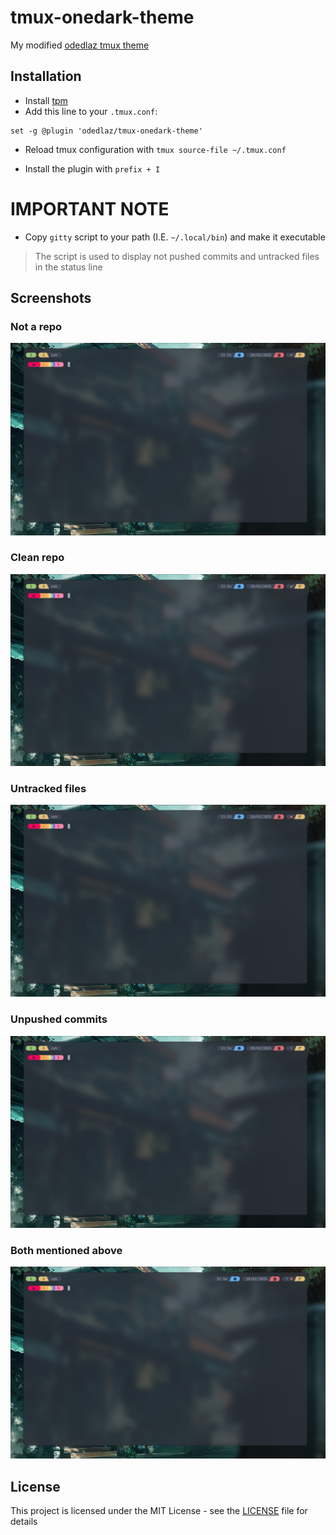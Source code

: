 # tmux-onedark-theme


My modified [odedlaz tmux theme](https://github.com/odedlaz/tmux-onedark-theme)

## Installation

- Install [tpm](https://github.com/tmux-plugins/tpm)
- Add this line to your `.tmux.conf`:
```tmux
set -g @plugin 'odedlaz/tmux-onedark-theme'
```

- Reload tmux configuration with `tmux source-file ~/.tmux.conf`

- Install the plugin with `prefix + I`

# IMPORTANT NOTE

- Copy `gitty` script to your path (I.E. `~/.local/bin`) and make it executable
> The script is used to display not pushed commits and untracked files in the status line


## Screenshots

### Not a repo
![Not a repo](./screenshots/not_a_repo.png)

### Clean repo
![Clean repo](./screenshots/all_ok.png)

### Untracked files
![Untracked files](./screenshots/untracked_files.png)

### Unpushed commits
![Unpushed commits](./screenshots/not_pushed_commits.png)

### Both mentioned above
![Both mentioned above](./screenshots/both.png)


## License

This project is licensed under the MIT License - see the [LICENSE](LICENSE) file for details
